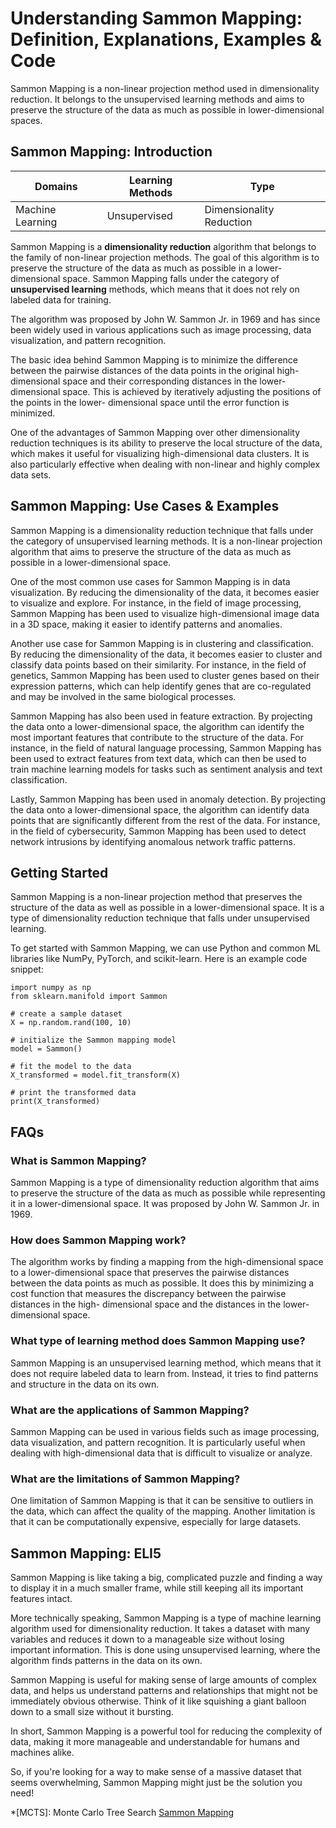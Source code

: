 # Understanding Sammon Mapping: Definition, Explanations, Examples & Code

Sammon Mapping is a non-linear projection method used in dimensionality
reduction. It belongs to the unsupervised learning methods and aims to
preserve the structure of the data as much as possible in lower-dimensional
spaces.

## Sammon Mapping: Introduction

Domains | Learning Methods | Type  
---|---|---  
Machine Learning | Unsupervised | Dimensionality Reduction  
  
Sammon Mapping is a **dimensionality reduction** algorithm that belongs to the
family of non-linear projection methods. The goal of this algorithm is to
preserve the structure of the data as much as possible in a lower-dimensional
space. Sammon Mapping falls under the category of **unsupervised learning**
methods, which means that it does not rely on labeled data for training.

The algorithm was proposed by John W. Sammon Jr. in 1969 and has since been
widely used in various applications such as image processing, data
visualization, and pattern recognition.

The basic idea behind Sammon Mapping is to minimize the difference between the
pairwise distances of the data points in the original high-dimensional space
and their corresponding distances in the lower-dimensional space. This is
achieved by iteratively adjusting the positions of the points in the lower-
dimensional space until the error function is minimized.

One of the advantages of Sammon Mapping over other dimensionality reduction
techniques is its ability to preserve the local structure of the data, which
makes it useful for visualizing high-dimensional data clusters. It is also
particularly effective when dealing with non-linear and highly complex data
sets.

## Sammon Mapping: Use Cases & Examples

Sammon Mapping is a dimensionality reduction technique that falls under the
category of unsupervised learning methods. It is a non-linear projection
algorithm that aims to preserve the structure of the data as much as possible
in a lower-dimensional space.

One of the most common use cases for Sammon Mapping is in data visualization.
By reducing the dimensionality of the data, it becomes easier to visualize and
explore. For instance, in the field of image processing, Sammon Mapping has
been used to visualize high-dimensional image data in a 3D space, making it
easier to identify patterns and anomalies.

Another use case for Sammon Mapping is in clustering and classification. By
reducing the dimensionality of the data, it becomes easier to cluster and
classify data points based on their similarity. For instance, in the field of
genetics, Sammon Mapping has been used to cluster genes based on their
expression patterns, which can help identify genes that are co-regulated and
may be involved in the same biological processes.

Sammon Mapping has also been used in feature extraction. By projecting the
data onto a lower-dimensional space, the algorithm can identify the most
important features that contribute to the structure of the data. For instance,
in the field of natural language processing, Sammon Mapping has been used to
extract features from text data, which can then be used to train machine
learning models for tasks such as sentiment analysis and text classification.

Lastly, Sammon Mapping has been used in anomaly detection. By projecting the
data onto a lower-dimensional space, the algorithm can identify data points
that are significantly different from the rest of the data. For instance, in
the field of cybersecurity, Sammon Mapping has been used to detect network
intrusions by identifying anomalous network traffic patterns.

## Getting Started

Sammon Mapping is a non-linear projection method that preserves the structure
of the data as well as possible in a lower-dimensional space. It is a type of
dimensionality reduction technique that falls under unsupervised learning.

To get started with Sammon Mapping, we can use Python and common ML libraries
like NumPy, PyTorch, and scikit-learn. Here is an example code snippet:

    
    
    
    import numpy as np
    from sklearn.manifold import Sammon
    
    # create a sample dataset
    X = np.random.rand(100, 10)
    
    # initialize the Sammon mapping model
    model = Sammon()
    
    # fit the model to the data
    X_transformed = model.fit_transform(X)
    
    # print the transformed data
    print(X_transformed)
    
    

## FAQs

### What is Sammon Mapping?

Sammon Mapping is a type of dimensionality reduction algorithm that aims to
preserve the structure of the data as much as possible while representing it
in a lower-dimensional space. It was proposed by John W. Sammon Jr. in 1969.

### How does Sammon Mapping work?

The algorithm works by finding a mapping from the high-dimensional space to a
lower-dimensional space that preserves the pairwise distances between the data
points as much as possible. It does this by minimizing a cost function that
measures the discrepancy between the pairwise distances in the high-
dimensional space and the distances in the lower-dimensional space.

### What type of learning method does Sammon Mapping use?

Sammon Mapping is an unsupervised learning method, which means that it does
not require labeled data to learn from. Instead, it tries to find patterns and
structure in the data on its own.

### What are the applications of Sammon Mapping?

Sammon Mapping can be used in various fields such as image processing, data
visualization, and pattern recognition. It is particularly useful when dealing
with high-dimensional data that is difficult to visualize or analyze.

### What are the limitations of Sammon Mapping?

One limitation of Sammon Mapping is that it can be sensitive to outliers in
the data, which can affect the quality of the mapping. Another limitation is
that it can be computationally expensive, especially for large datasets.

## Sammon Mapping: ELI5

Sammon Mapping is like taking a big, complicated puzzle and finding a way to
display it in a much smaller frame, while still keeping all its important
features intact.

More technically speaking, Sammon Mapping is a type of machine learning
algorithm used for dimensionality reduction. It takes a dataset with many
variables and reduces it down to a manageable size without losing important
information. This is done using unsupervised learning, where the algorithm
finds patterns in the data on its own.

Sammon Mapping is useful for making sense of large amounts of complex data,
and helps us understand patterns and relationships that might not be
immediately obvious otherwise. Think of it like squishing a giant balloon down
to a small size without it bursting.

In short, Sammon Mapping is a powerful tool for reducing the complexity of
data, making it more manageable and understandable for humans and machines
alike.

So, if you're looking for a way to make sense of a massive dataset that seems
overwhelming, Sammon Mapping might just be the solution you need!

  *[MCTS]: Monte Carlo Tree Search
[Sammon Mapping](https://serp.ai/sammon-mapping/)
